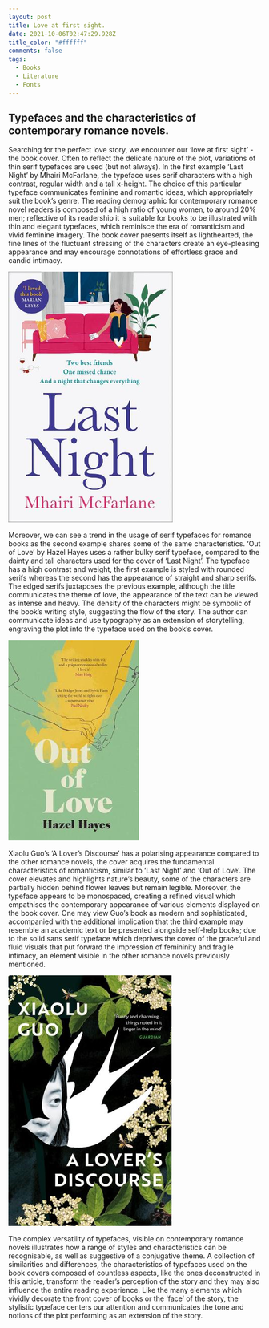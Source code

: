 ```yaml
---
layout: post
title: Love at first sight.
date: 2021-10-06T02:47:29.928Z
title_color: "#ffffff"
comments: false
tags:
  - Books
  - Literature
  - Fonts
---
```

## **Typefaces and the characteristics of contemporary romance novels.**

Searching for the perfect love story, we encounter our ‘love at first sight’ - the book cover. Often to reflect the delicate nature of the plot, variations of thin serif typefaces are used (but not always). In the first example ‘Last Night’ by Mhairi McFarlane, the typeface uses serif characters with a high contrast, regular width and a tall x-height. The choice of this particular typeface communicates feminine and romantic ideas, which appropriately suit the book’s genre. The reading demographic for contemporary romance novel readers is composed of a high ratio of young women, to around 20% men; reflective of its readership it is suitable for books to be illustrated with thin and elegant typefaces, which reminisce the era of romanticism and vivid feminine imagery. The book cover presents itself as lighthearted, the fine lines of the fluctuant stressing of the characters create an eye-pleasing appearance and may encourage connotations of effortless grace and candid intimacy.

!['Last Night' Mhairi McFarlane](../uploads/last-night-mhairi-mcfarlane-cover.jpg "'Last Night' Mhairi McFarlane")

Moreover, we can see a trend in the usage of serif typefaces for romance books as the second example shares some of the same characteristics. ‘Out of Love’ by Hazel Hayes uses a rather bulky serif typeface, compared to the dainty and tall characters used for the cover of ‘Last Night’. The typeface has a high contrast and weight, the first example is styled with rounded serifs whereas the second has the appearance of straight and sharp serifs. The edged serifs juxtaposes the previous example, although the title communicates the theme of love, the appearance of the text can be viewed as intense and heavy. The density of the characters might be symbolic of the book’s writing style, suggesting the flow of the story. The author can communicate ideas and use typography as an extension of storytelling, engraving the plot into the typeface used on the book’s cover. 

!['Out of Love' Hazel Hayes](../uploads/out-of-love-hazel-hayes-cover.jpg "'Out of Love' Hazel Hayes")

Xiaolu Guo’s ‘A Lover’s Discourse’ has a polarising appearance compared to the other romance novels, the cover acquires the fundamental characteristics of romanticism, similar to ‘Last Night’ and ‘Out of Love’. The cover elevates and highlights nature’s beauty, some of the characters are partially hidden behind flower leaves but remain legible. Moreover, the typeface appears to be monospaced, creating a refined visual which empathises the contemporary appearance of various elements displayed on the book cover. One may view Guo’s book as modern and sophisticated, accompanied with the additional implication that the third example may resemble an academic text or be presented alongside self-help books; due to the solid sans serif typeface which deprives the cover of the graceful and fluid visuals that put forward the impression of femininity and fragile intimacy, an element visible in the other romance novels previously mentioned.

![‘A Lover’s Discourse’ Xiaolu Guo](../uploads/a-lover-s-discourse-xiaolu-guo-cover.jpg "‘A Lover’s Discourse’ Xiaolu Guo")

The complex versatility of typefaces, visible on contemporary romance novels illustrates how a range of styles and characteristics can be recognisable, as well as suggestive of a conjugative theme. A collection of similarities and differences, the characteristics of typefaces used on the book covers composed of countless aspects, like the ones deconstructed in this article, transform the reader’s perception of the story and they may also influence the entire reading experience. Like the many elements which vividly decorate the front cover of books or the ‘face’ of the story, the stylistic typeface centers our attention and communicates the tone and notions of the plot performing as an extension of the story.